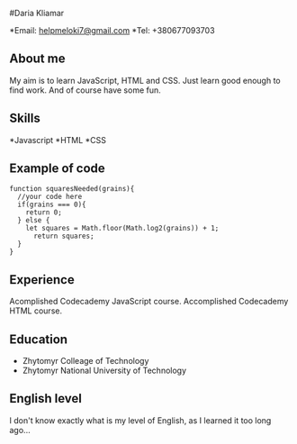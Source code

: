 #Daria Kliamar

*Email: helpmeloki7@gmail.com
*Tel: +380677093703

## About me


My aim is to learn JavaScript, HTML and CSS. Just learn good enough to find work. And of course have some fun.


## Skills
*Javascript
*HTML
*CSS


## Example of code

```
function squaresNeeded(grains){
  //your code here
  if(grains === 0){
    return 0;
  } else {
    let squares = Math.floor(Math.log2(grains)) + 1;
      return squares;
  }
}
```
## Experience


Acomplished Codecademy JavaScript course. Accomplished Codecademy HTML course.


## Education
* Zhytomyr Colleage of Technology
* Zhytomyr National University of Technology

## English level


I don't know exactly what is my level of English, as I learned it too long ago...
